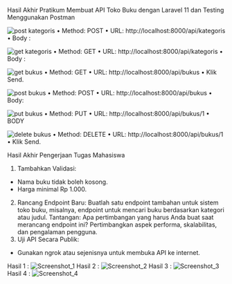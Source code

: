 Hasil Akhir Pratikum
Membuat API Toko Buku dengan Laravel 11 dan Testing Menggunakan Postman

![post kategoris](https://github.com/user-attachments/assets/9b8b4cde-b866-430b-8f0e-262dae601a25)
•	Method: POST
•	URL: http://localhost:8000/api/kategoris
•	Body :

![get kategoris](https://github.com/user-attachments/assets/af244d2d-2cc7-48e9-b063-782adadcf1cd)
•	Method: GET
•	URL: http://localhost:8000/api/kategoris
•	Body :

![get bukus](https://github.com/user-attachments/assets/87cbeccd-c1a1-4e2f-9cf8-8a00a1b53c02)
•	Method: GET
•	URL: http://localhost:8000/api/bukus
•	Klik Send.

![post bukus](https://github.com/user-attachments/assets/5dcf8e86-ccb1-4184-a24e-ac1b4b94df4a)
•	Method: POST
•	URL: http://localhost:8000/api/bukus
•	Body:

![put bukus](https://github.com/user-attachments/assets/fd8f150b-b9ae-4417-9c8e-3f511fee8848)
•	Method: PUT
•	URL: http://localhost:8000/api/bukus/1
•	BODY

![delete bukus](https://github.com/user-attachments/assets/b1923f83-a893-49a1-993f-eaa22d840805)
•	Method: DELETE
•	URL: http://localhost:8000/api/bukus/1
•	Klik Send.


Hasil Akhir Pengerjaan Tugas Mahasiswa
1.	Tambahkan Validasi:
-	Nama buku tidak boleh kosong.
-	Harga minimal Rp 1.000.
2.	Rancang Endpoint Baru:
Buatlah satu endpoint tambahan untuk sistem toko buku, misalnya, endpoint untuk mencari buku berdasarkan kategori atau judul. Tantangan: Apa pertimbangan yang harus Anda buat saat merancang endpoint ini? Pertimbangkan aspek performa, skalabilitas, dan pengalaman pengguna.
3.	Uji API Secara Publik:
-	Gunakan ngrok atau sejenisnya untuk membuka API ke internet.


Hasil 1 :
![Screenshot_1](https://github.com/user-attachments/assets/3384e428-0e38-495e-84dd-960ada57e676)
Hasil 2 :
![Screenshot_2](https://github.com/user-attachments/assets/afe0431c-0c66-4335-923b-c43f3de45858)
Hasil 3 :
![Screenshot_3](https://github.com/user-attachments/assets/a4d77b13-eb71-42b4-bf4a-dd12ecdec32b)
Hasil 4 :
![Screenshot_4](https://github.com/user-attachments/assets/0b7b1454-f40d-4f65-9b63-b25873271a58)



